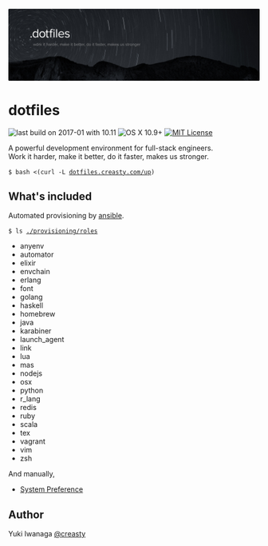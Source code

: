 ![creasty's dotfiles](./docs/visual.jpg)

dotfiles
========

![last build on 2017-01 with 10.11](https://img.shields.io/badge/build-2017--01--02%20with%2010.11-green.svg) ![OS X 10.9+](https://img.shields.io/badge/os-osx%2010.9%2B-blue.svg) [![MIT License](http://img.shields.io/badge/license-MIT-blue.svg?style=flat)](./LICENSE.txt)

A powerful development environment for full-stack engineers.  
Work it harder, make it better, do it faster, makes us stronger.

<pre><code>$ bash <(curl -L <a href="http://dotfiles.creasty.com/up">dotfiles.creasty.com/up</a>)</code></pre>


What's included
---------------

Automated provisioning by [ansible](https://www.ansible.com/).

<pre><code>$ ls <a href="https://github.com/creasty/dotfiles/tree/master/provisioning/roles">./provisioning/roles</a></code></pre>

- anyenv
- automator
- elixir
- envchain
- erlang
- font
- golang
- haskell
- homebrew
- java
- karabiner
- launch_agent
- link
- lua
- mas
- nodejs
- osx
- python
- r_lang
- redis
- ruby
- scala
- tex
- vagrant
- vim
- zsh

And manually,

- [System Preference](./docs/system_preference.md)


Author
------

Yuki Iwanaga [@creasty](https://github.com/creasty)
